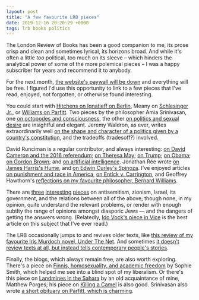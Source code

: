 ```yaml
---
layout: post
title: "A few favourite LRB pieces"
date: 2019-12-16 20:20:29 +0000
tags: lrb books politics
---
```


The London Review of Books has been a good companion to me, its prose crisp and clean and sometimes lyrical, its horizons broad. And while it's often a little _too_ political, too much on its sleeve – which hinders the analytical power of some of the more polemical pieces – I was a happy subscriber for years and recommend it to anybody.

For the next month, [the website's paywall will be down](https://lrb.co.uk) and everything will be free. I figured I'd use this opportunity to link to a few pieces that I've read, enjoyed, not forgotten, or otherwise found interesting.

You could start with [Hitchens on Ignatieff on Berlin](https://lrb.co.uk/the-paper/v20/n23/christopher-hitchens/moderation-or-death), Meany on [Schlesinger Jr.](https://lrb.co.uk/the-paper/v40/n03/thomas-meaney/the-hagiography-factory), or [Williams on Parfitt](https://www.lrb.co.uk/the-paper/v06/n10/bernard-williams/personal-identity). Two pieces by the philosopher Amia Srinivasan, one [on octopodes and consciousness](https://lrb.co.uk/the-paper/v39/n17/amia-srinivasan/the-sucker-the-sucker), the other [on politics and sexual desire](https://lrb.co.uk/the-paper/v40/n06/amia-srinivasan/does-anyone-have-the-right-to-sex) are insightful and elegant. Jeremy Waldron, as ever, writes extraordinarily well [on the shape and character of a politics given by a country's constitution](https://lrb.co.uk/the-paper/v41/n17/jeremy-waldron/quibbling-wrangling), and the tradeoffs (tradesoff?) involved.

David Runciman is a regular contributor, and always interesting: [on David Cameron and the 2016 referendum](https://lrb.co.uk/the-paper/v41/n19/david-runciman/his-fucking-referendum); [on Theresa May](https://lrb.co.uk/the-paper/v41/n12/david-runciman/steely-women-in-a-world-of-wobbly-men); [on Trump](https://lrb.co.uk/the-paper/v40/n19/david-runciman/i-didn-t-do-anything-wrong-in-the-first-place); [on Obama](https://lrb.co.uk/the-paper/v40/n15/david-runciman/the-impermanence-of-importance); [on Gordon Brown](https://lrb.co.uk/the-paper/v40/n01/david-runciman/what-was-it-that-drove-him); and [on artificial intelligence](https://lrb.co.uk/the-paper/v40/n02/david-runciman/diary). Jonathan Rée wrote [on James Harris's Hume](https://lrb.co.uk/the-paper/v37/n24/jonathan-ree/in-such-a-labyrinth), and [on Edwin Curley's Spinoza](https://lrb.co.uk/the-paper/v39/n06/jonathan-ree/horrible-heresies). I've enjoyed articles [on punishment and race in America](https://lrb.co.uk/the-paper/v39/n09/adam-shatz/out-of-sight-out-of-mind), [on Entick v. Carrington](https://lrb.co.uk/the-paper/v38/n15/stephen-sedley/resistance-to-torpor), and Geoffrey Hawthorn's [reflections on my favourite philosopher, Bernard Williams](https://lrb.co.uk/the-paper/v37/n13/geoffrey-hawthorn/what-philosophers-dream-of).

There are [three](https://lrb.co.uk/the-paper/v40/n01/neve-gordon/the-new-anti-semitism) [interesting](https://lrb.co.uk/the-paper/v39/n09/stephen-sedley/defining-anti-semitism) [pieces](https://lrb.co.uk/the-paper/v25/n16/judith-butler/no-it-s-not-anti-semitic) on antisemitism, zionism, Israel, its government, and the relations between all of the above; though none, in my opinion, quite understand the relevant problems, or render with enough subtlty the range of opinions amongst diasporic Jews –– and the dangers of getting the answers wrong. (Relatedly, [Ido Vock's piece in Vice](https://www.vice.com/en_uk/article/ev8kxj/how-labour-could-start-to-solve-its-anti-semitism-crisis) is the best article on this subject that I've ever read.)

The LRB occasionally jumps to and revives older texts, like [this review of my favourite Iris Murdoch novel, Under The Net](https://lrb.co.uk/the-paper/v41/n01/michael-wood/don-t-worry-about-the-pronouns). And sometimes [it doesn't review texts at all, but instead tells contemporary people's stories](https://lrb.co.uk/the-paper/v39/n16/patrick-cockburn/endtimes-in-mosul).

Finally, the blogs, which always remain free, are also worth exploring. There's a piece on [Finnis, homosexuality, and academic freedom](https://www.lrb.co.uk/blog/2019/january/academic-freedom) by Sophie Smith, which helped me see into a blind spot of my liberalism. Or there's this piece on [Landmines in the Sahara](https://www.lrb.co.uk/blog/2018/september/landmines-in-the-sahara) by an old acquaintance of mine, Matthew Porges; his piece on [Killing a Camel](https://www.lrb.co.uk/blog/2017/july/killing-a-camel) is also good. Srinivasan also wrote [a short obituary on Parfitt, which is charming](https://www.lrb.co.uk/blog/2017/january/remembering-derek-parfit).
